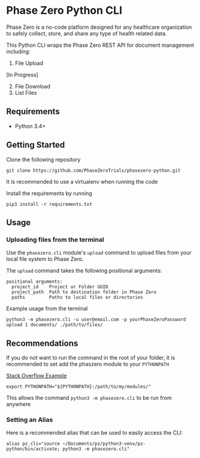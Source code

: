 # Phase Zero Python CLI

Phase Zero is a no-code platform designed for any healthcare organization to safely collect, store, and share any type of health related data.

This Python CLI wraps the Phase Zero REST API for document management including:

1. File Upload
   
[In Progress]

2. File Download
3. List Files

## Requirements

* Python 3.4+

## Getting Started

Clone the following repository

```
git clone https://github.com/PhaseZeroTrials/phasezero-python.git
```

It is recommended to use a virtualenv when running the code

Install the requirements by running 

```
pip3 install -r requirements.txt
```

## Usage


### Uploading files from the terminal

Use the `phasezero.cli` module's `upload` command to upload files from your local file system to Phase Zero.


The `upload` command takes the following positional arguments:

```
positional arguments:
  project_id    Project or Folder UUID
  project_path  Path to destination folder in Phase Zero
  paths         Paths to local files or directories
```

Example usage from the terminal

```
python3 -m phasezero.cli -u user@email.com -p yourPhaseZeroPassword upload 1 documents/ ./path/to/files/
```

## Recommendations

If you do not want to run the command in the root of your folder, it is recommended to set add the phaszero module to your  `PYTHONPATH`

[Stack Overflow Example](https://stackoverflow.com/a/53311583)

```aidl
export PYTHONPATH="${PYTHONPATH}:/path/to/my/modules/"
```

This allows the command `python3 -m phasezero.cli` to be run from anywhere

### Setting an Alias

Here is a recommended alias that can be used to easily access the CLI:

```aidl
alias pz_cli="source ~/Documents/pz/python3-venv/pz-python/bin/activate; python3 -m phasezero.cli"
```

